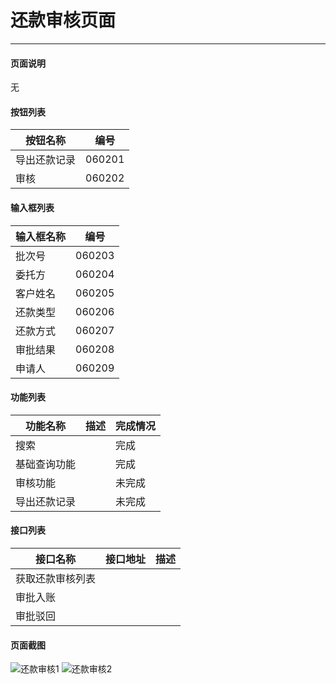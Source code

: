 还款审核页面
===

---

#### 页面说明

无

#### 按钮列表

按钮名称|编号
---|---
导出还款记录|060201
审核|060202


#### 输入框列表

输入框名称|编号
---|---
批次号|060203
委托方|060204
客户姓名|060205
还款类型|060206
还款方式|060207
审批结果|060208
申请人|060209


#### 功能列表

功能名称|描述|完成情况
---|---|---
搜索||完成
基础查询功能||完成
审核功能||未完成
导出还款记录||未完成
#### 接口列表

接口名称|接口地址|描述
---|---|---
获取还款审核列表||
审批入账||
审批驳回||

#### 页面截图

![还款审核1](/images/BUSINESS/审批管理/还款审核1.png)
![还款审核2](/images/BUSINESS/审批管理/还款审核2.png)
